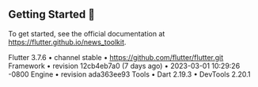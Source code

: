## Getting Started 🚀

To get started, see the official documentation at https://flutter.github.io/news_toolkit.

Flutter 3.7.6 • channel stable • https://github.com/flutter/flutter.git
Framework • revision 12cb4eb7a0 (7 days ago) • 2023-03-01 10:29:26 -0800
Engine • revision ada363ee93
Tools • Dart 2.19.3 • DevTools 2.20.1